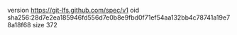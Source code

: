 version https://git-lfs.github.com/spec/v1
oid sha256:28d7e2ea185946fd556d7e0b8e9fbd0f71ef54aa132bb4c78741a19e78a18f68
size 372
